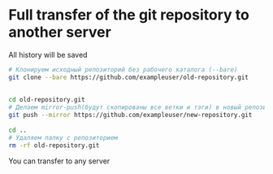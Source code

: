 # Full transfer of the git repository to another server

All history will be saved

```sh
# Клонируем исходный репозиторий без рабочего каталога (--bare)
git clone --bare https://github.com/exampleuser/old-repository.git
 
 
cd old-repository.git
# Делаем mirror-push(будут скопированы все ветки и тэги) в новый репозиторий
git push --mirror https://github.com/exampleuser/new-repository.git
 
cd ..
# Удаляем папку с репозиторием
rm -rf old-repository.git
```

You can transfer to any server